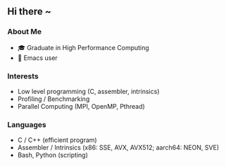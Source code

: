 ## Hi there ~

### About Me

  - &#127891; Graduate in High Performance Computing
  - &#128039; Emacs user

### Interests

  - Low level programming (C, assembler, intrinsics)
  - Profiling / Benchmarking
  - Parallel Computing (MPI, OpenMP, Pthread)

### Languages

  - C / C++ (efficient program)
  - Assembler / Intrinsics (x86: SSE, AVX, AVX512; aarch64: NEON, SVE)
  - Bash, Python (scripting)

